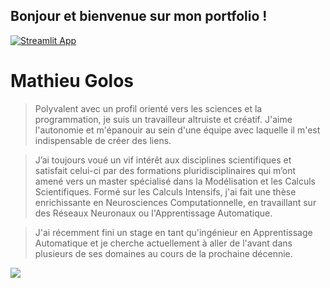 ## Bonjour et bienvenue sur mon portfolio !
[![Streamlit App](https://static.streamlit.io/badges/streamlit_badge_black_white.svg)](https://share.streamlit.io/mgolos/portfolio/main/main.py)
# Mathieu Golos
> Polyvalent avec un profil orienté vers les sciences et la programmation, je suis un travailleur altruiste et créatif.
J'aime l'autonomie et m'épanouir au sein d'une équipe avec laquelle il m'est indispensable de créer des liens.  

> J’ai toujours voué un vif intérêt aux disciplines scientifiques et satisfait celui-ci par des formations pluridisciplinaires 
qui m’ont amené vers un master spécialisé dans la Modélisation et les Calculs Scientifiques. 
Formé sur les Calculs Intensifs, j'ai fait une thèse enrichissante en Neurosciences Computationnelle, 
en travaillant sur des Réseaux Neuronaux ou l'Apprentissage Automatique.  

> J'ai récemment fini un stage en tant qu'ingénieur en Apprentissage Automatique
et je cherche actuellement à aller de l'avant dans plusieurs de ses domaines au cours de la prochaine décennie.

![](https://avatars.githubusercontent.com/u/5382676?s=400&u=bf6cd18bf51ffa5add7d5249487899e86f9df028&v=4)
